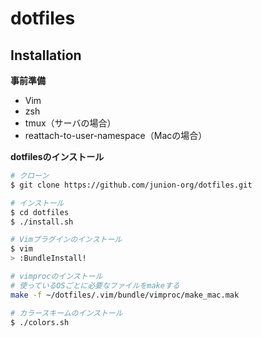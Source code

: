dotfiles
========

Installation
------------
**事前準備**
- Vim
- zsh
- tmux（サーバの場合）
- reattach-to-user-namespace（Macの場合）

**dotfilesのインストール**

```bash
# クローン
$ git clone https://github.com/junion-org/dotfiles.git

# インストール
$ cd dotfiles
$ ./install.sh

# Vimプラグインのインストール
$ vim
> :BundleInstall!

# vimprocのインストール
# 使っているOSごとに必要なファイルをmakeする
make -f ~/dotfiles/.vim/bundle/vimproc/make_mac.mak

# カラースキームのインストール
$ ./colors.sh
```

